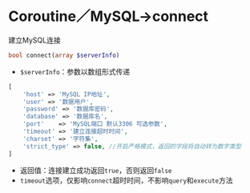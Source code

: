 # Coroutine／MySQL->connect

建立MySQL连接
```php
bool connect(array $serverInfo)
```

* `$serverInfo`：参数以数组形式传递

```php
[
	'host' => 'MySQL IP地址',
	'user' => '数据用户',
	'password' => '数据库密码',
	'database' => '数据库名',
	'port'    => 'MySQL端口 默认3306 可选参数',
	'timeout' => '建立连接超时时间',
	'charset' => '字符集',
	'strict_type' => false, //开启严格模式，返回的字段将自动转为数字类型
]
```
* 返回值：连接建立成功返回`true`，否则返回`false`
* `timeout`选项，仅影响`connect`超时时间，不影响`query`和`execute`方法